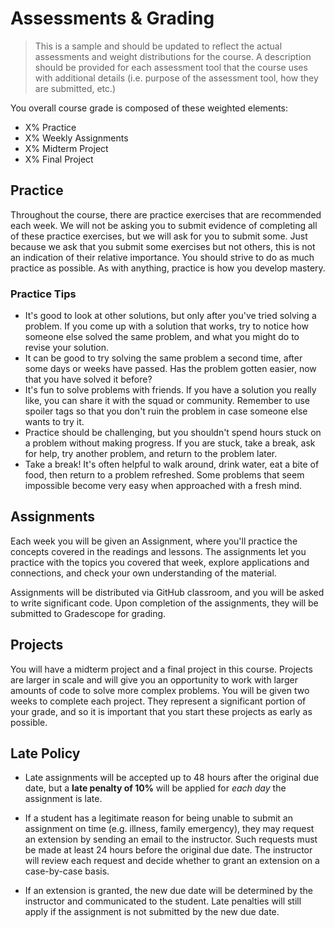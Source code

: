 # Assessments & Grading

> This is a sample and should be updated to reflect the actual assessments and
> weight distributions for the course. A description should be provided for each
> assessment tool that the course uses with additional details (i.e. purpose of
> the assessment tool, how they are submitted, etc.)

You overall course grade is composed of these weighted elements:

- X% Practice
- X% Weekly Assignments
- X% Midterm Project
- X% Final Project

## Practice

Throughout the course, there are practice exercises that are recommended each
week. We will not be asking you to submit evidence of completing all of these
practice exercises, but we will ask for you to submit some. Just because we ask
that you submit some exercises but not others, this is not an indication of
their relative importance. You should strive to do as much practice as possible.
As with anything, practice is how you develop mastery.

### Practice Tips

- It's good to look at other solutions, but only after you've tried solving a
  problem. If you come up with a solution that works, try to notice how someone
  else solved the same problem, and what you might do to revise your solution.
- It can be good to try solving the same problem a second time, after some days
  or weeks have passed. Has the problem gotten easier, now that you have
  solved it before?
- It's fun to solve problems with friends. If you have a solution you really
  like, you can share it with the squad or community. Remember to use spoiler
  tags so that you don't ruin the problem in case someone else wants to try it.
- Practice should be challenging, but you shouldn't spend hours stuck on a
  problem without making progress. If you are stuck, take a break, ask for help,
  try another problem, and return to the problem later.
- Take a break! It's often helpful to walk around, drink water, eat a bite of
  food, then return to a problem refreshed. Some problems that seem impossible
  become very easy when approached with a fresh mind.

## Assignments

Each week you will be given an Assignment, where you'll practice the concepts
covered in the readings and lessons. The assignments let you practice with the
topics you covered that week, explore applications and connections, and check
your own understanding of the material.

Assignments will be distributed via GitHub classroom, and you will be asked to
write significant code. Upon completion of the assignments, they will be
submitted to Gradescope for grading.

## Projects

You will have a midterm project and a final project in this course. Projects
are larger in scale and will give you an opportunity to work with larger amounts
of code to solve more complex problems. You will be given two weeks to complete
each project. They represent a significant portion of your grade, and so it is
important that you start these projects as early as possible.

## Late Policy

- Late assignments will be accepted up to 48 hours after the original due date,
  but a **late penalty of 10%** will be applied for _each day_ the assignment
  is late.

- If a student has a legitimate reason for being unable to submit an assignment
  on time (e.g. illness, family emergency), they may request an extension by
  sending an email to the instructor. Such requests must be made at least 24
  hours before the original due date. The instructor will review each request
  and decide whether to grant an extension on a case-by-case basis.

- If an extension is granted, the new due date will be determined by the
  instructor and communicated to the student. Late penalties will still apply
  if the assignment is not submitted by the new due date.

